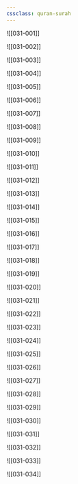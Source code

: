 ```yaml
---
cssclass: quran-surah
---
```


![[031-001]]

![[031-002]]

![[031-003]]

![[031-004]]

![[031-005]]

![[031-006]]

![[031-007]]

![[031-008]]

![[031-009]]

![[031-010]]

![[031-011]]

![[031-012]]

![[031-013]]

![[031-014]]

![[031-015]]

![[031-016]]

![[031-017]]

![[031-018]]

![[031-019]]

![[031-020]]

![[031-021]]

![[031-022]]

![[031-023]]

![[031-024]]

![[031-025]]

![[031-026]]

![[031-027]]

![[031-028]]

![[031-029]]

![[031-030]]

![[031-031]]

![[031-032]]

![[031-033]]

![[031-034]]

